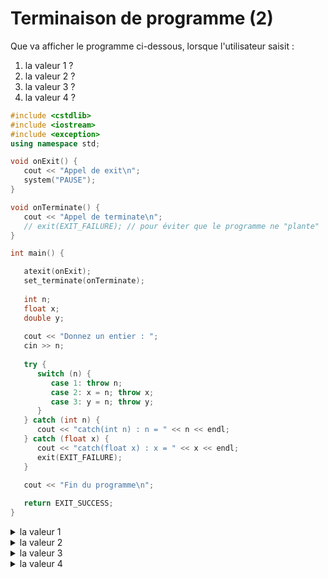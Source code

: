 # Terminaison de programme (2)

Que va afficher le programme ci-dessous, lorsque l'utilisateur saisit :

1. la valeur 1 ?
2. la valeur 2 ?
3. la valeur 3 ?
4. la valeur 4 ?
   
~~~cpp
#include <cstdlib>
#include <iostream>
#include <exception>
using namespace std;

void onExit() {
   cout << "Appel de exit\n";
   system("PAUSE");
}

void onTerminate() {
   cout << "Appel de terminate\n";
   // exit(EXIT_FAILURE); // pour éviter que le programme ne "plante"
}

int main() {

   atexit(onExit);
   set_terminate(onTerminate);
   
   int n;
   float x;
   double y;
     
   cout << "Donnez un entier : ";
   cin >> n;
   
   try {
      switch (n) {
         case 1: throw n;
         case 2: x = n; throw x;
         case 3: y = n; throw y; 
      }
   } catch (int n) {
      cout << "catch(int n) : n = " << n << endl;   
   } catch (float x) {
      cout << "catch(float x) : x = " << x << endl;
      exit(EXIT_FAILURE);   
   }

   cout << "Fin du programme\n";
   
   return EXIT_SUCCESS;
}

~~~

<details>
<summary>la valeur 1</summary>

~~~text
Donnez un entier : 1
catch(int n) : n = 1
Fin du programme
Appel de exit
Appuyez sur une touche pour continuer...
~~~

</details>

<details>
<summary>la valeur 2</summary>

~~~text
Donnez un entier : 2
catch(float x) : x = 2
Appel de exit
Appuyez sur une touche pour continuer...
~~~

</details>

<details>
<summary>la valeur 3</summary>

~~~text
Donnez un entier : 3
Appel de terminate
~~~

</details>

<details>
<summary>la valeur 4</summary>

~~~text
Donnez un entier : 4
Fin du programme
Appel de exit
Appuyez sur une touche pour continuer...
~~~

</details>